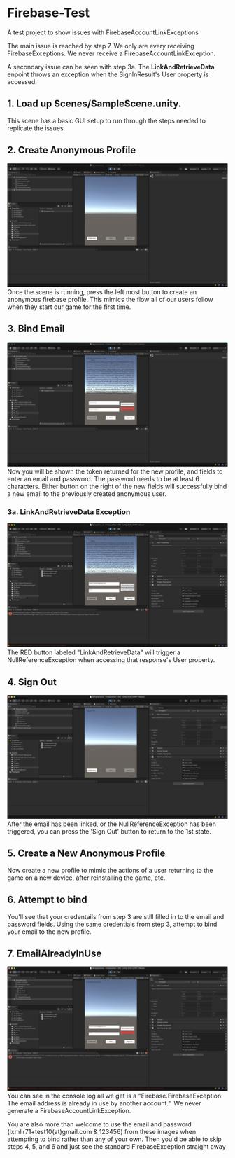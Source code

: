 # Firebase-Test
A test project to show issues with FirebaseAccountLinkExceptions

The main issue is reached by step 7. We only are every receiving FirebaseExceptions. We never receive a FirebaseAccountLinkException.

A secondary issue can be seen with step 3a. The **LinkAndRetrieveData** enpoint throws an exception when the SignInResult's User property is accessed.

## 1. Load up Scenes/SampleScene.unity.
This scene has a basic GUI setup to run through the steps needed to replicate the issues.

## 2. Create Anonymous Profile
![Step2](/images/Step2.png)
Once the scene is running, press the left most button to create an anonymous firebase profile. This mimics the flow all of our users follow when they start our game for the first time.

## 3. Bind Email
![Step3](/images/Step3.png)
Now you will be shown the token returned for the new profile, and fields to enter an email and password. The password needs to be at least 6 characters. Either button on the right of the new fields will successfully bind a new email to the previously created anonymous user. 

### 3a. LinkAndRetrieveData Exception
![Exception](/images/ThrownException.png)
The RED button labeled "LinkAndRetrieveData" will trigger a NullReferenceException when accessing that response's User property.

## 4. Sign Out
![Step4](/images/Step4.png)
After the email has been linked, or the NullReferenceException has been triggered, you can press the 'Sign Out' button to return to the 1st state.

## 5. Create a New Anonymous Profile
Now create a new profile to mimic the actions of a user returning to the game on a new device, after reinstalling the game, etc.

## 6. Attempt to bind
You'll see that your credentails from step 3 are still filled in to the email and password fields. Using the same credentials from step 3, attempt to bind your email to the new profile.

## 7. EmailAlreadyInUse
![Step7](/images/Step7.png)
You can see in the console log all we get is a "Firebase.FirebaseException: The email address is already in use by another account.". We never generate a FirebaseAccountLinkException.


You are also more than welcome to use the email and password (lxmllr71+test10(at)gmail.com & 123456) from these images when attempting to bind rather than any of your own. Then you'd be able to skip steps 4, 5, and 6 and just see the standard FirebaseException straight away
